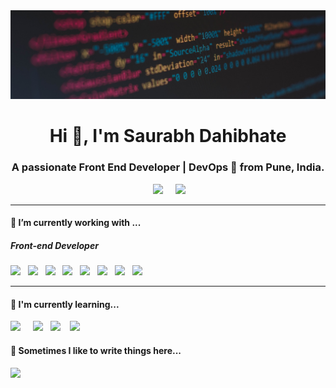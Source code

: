 <img src="webdev.jpg">
<h1 align="center">Hi 👋, I'm Saurabh Dahibhate</h1>
<h3 align="center">A passionate Front End Developer | DevOps 🎯 from Pune, India.</h3>

<p align='center'>
  </a>&nbsp;&nbsp;&nbsp;&nbsp;
  <a href="https://www.linkedin.com/in/saurabh-dahibhate/"><img src="https://img.shields.io/badge/linkedin-%230077B5.svg?&style=for-the-badge&logo=linkedin&logoColor=white" /></a>&nbsp;&nbsp;&nbsp;&nbsp;
  <a href="mailto:saurabhdahibhate50@gmail.com?subject=Olá%20Stefany"><img src="https://img.shields.io/badge/gmail-%23D14836.svg?&style=for-the-badge&logo=gmail&logoColor=white" /></a>&nbsp;&nbsp;&nbsp;&nbsp;

</p>

<hr>

<h4>🔭  I’m currently working with ...</h4>

<h5>Front-end Developer</h5>
<p >
<img src="https://img.shields.io/badge/html5%20-%23e34f26.svg?&style=for-the-badge&logo=html5&logoColor=white" />&nbsp;&nbsp;
  <img src="https://img.shields.io/badge/CSS3-1572B6?&style=for-the-badge&logo=css3&logoColor=white" />&nbsp;&nbsp;
  <img src="https://img.shields.io/badge/JavaScript-F7DF1E?style=for-the-badge&logo=javascript&logoColor=black" />&nbsp;&nbsp; 
  <img src="https://img.shields.io/badge/Bootstrap-563D7C?style=for-the-badge&logo=bootstrap&logoColor=white" />&nbsp;&nbsp;
  <img src="https://img.shields.io/badge/JSON%20-%23e34f26.svg?&style=for-the-badge&logo=JSON&logoColor=white" />&nbsp;&nbsp;
  <img src="https://img.shields.io/badge/Redux%20-563D7C?&style=for-the-badge&logo=Redux&logoColor=#7249B7" />&nbsp;&nbsp;
  <img src="https://img.shields.io/badge/Docker%20-2496ED?style=for-the-badge&logo=docker&logoColor=white" />&nbsp;&nbsp;
  <img src="https://img.shields.io/badge/AWS%20-%23FF9900.svg?&style=for-the-badge&logo=amazon-aws&logoColor=white" />&nbsp;&nbsp;

</p>
<hr>

<h4>🌱  I'm currently learning...</h4>
<p >
  <img src="https://img.shields.io/badge/TypeScript-007ACC?style=for-the-badge&logo=typescript&logoColor=white" />&nbsp;&nbsp;&nbsp;&nbsp;
  <img src="https://img.shields.io/badge/React-20232A?style=for-the-badge&logo=react&logoColor=61DAFB" />&nbsp;&nbsp;
  <img src="https://img.shields.io/badge/next.js-000000?style=for-the-badge&logo=next.js&logoColor=white" />&nbsp;&nbsp;&nbsp;
  <img src="https://img.shields.io/badge/tailwindcss-%2338B2AC.svg?style=for-the-badge&logo=tailwind-css&logoColor=white" />&nbsp;&nbsp;&nbsp;
 
</p>


<p align='right'>
<h4>💬  Sometimes I like to write things here...</h4>
  <a href="https://medium.com/@saurabhdahibhate50"><img src="https://img.shields.io/badge/medium-%2312100E.svg?&style=for-the-badge&logo=medium&logoColor=white" /></a>&nbsp;&nbsp;&nbsp;
</p>

